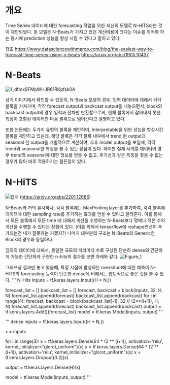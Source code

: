 # 개요
Time Series 데이터에 대한 forecasting 작업을 위한 최신의 모델로 N-HiTS라는 것이 제안되었다.
본 모델은 N-Beats가 가지고 있던 계산비용이 크다는 이슈를 최적화 하는 동시에 prediction 성능을 향상 시킬 수 있다고 말하고 있다.

참조
https://www.datasciencewithmarco.com/blog/the-easiest-way-to-forecast-time-series-using-n-beats
https://arxiv.org/abs/1905.10437

# N-Beats
![1_dfmx9FMpWHJR61RKpfsk0A](https://user-images.githubusercontent.com/37214630/205844137-4ac91e7a-1629-4af4-bdba-e370daf562fc.png)

상기 이미지에서 확인할 수 있듯이, N-Beats 모델의 경우, 입력 데이터에 대해서 각각 블록을 거쳐가며, 각각 forecast output과 backcast output을 내놓으면서,
block의 backcast output의 경우 입력과 잔차만 반환함으로써, 현재 블록에서 잡아내지 못한 특징이 포함된 데이터만 다음 블록으로 넘어간다고 설명하고 있다.

또한 논문에는 두가지 유형의 블록을 제안하며, Interpretable을 위한 성능을 향상시킨 블록을 제안하고 있는데, 해당 블록은
각각 블록 내부에서 trend 한 output과 seasonal 한 output을 개별적으로 계산하여, 추후 model output을 보일때, 각각 trend와 seasonal한 특징을 볼 수 있는 장점이 있다.
하지만 실제 시계열 데이터의 경우 trend와 seasonal에 대한 정보를 얻을 수 없고, 주기성과 같은 특징을 찾을 수 없는 경우가 많아 바로 적용하기는 힘든점이 있다.

# N-HiTS
![캡처](https://user-images.githubusercontent.com/37214630/205845042-58796ceb-a526-4d85-b30f-e259ddf7f9c2.PNG)
(https://arxiv.org/abs/2201.12886)

N-Beats와 거의 유사하나, 각각 블록에는 MaxPooling layer를 추가하여, 각각 블록에 데이터에 대한 sampling rate를 추가하는 효과를 얻을 수 있다고 알려준다.
이를 통해서 모든 블록에서 모든 time 에 대해서 계산을 수행하는 N-Beats보다 몇배나 적은 수의 계산을 수행할 수 있다는 장점이 있다. (이를 위해서 tensorflow에 reshape연산이 추가되는건 내가 잘못하는 거겠지?)
나머지 대부분의 구조는 N-Beats의 Generic한 Block의 경우와 동일하다.

임의의 데이터에 대해서, 동일한 규모의 파라미터 수로 구성된 단순하 dense와 간단하게 가능한 간단하게 구현한 n-hits의 결과를 보면 아래와 같다.
![Figure_1](https://user-images.githubusercontent.com/37214630/205846841-1227e2d0-ecd1-4a18-9cc5-a9b8cce4f1ff.png)

그래프상 결과만 놓고 봤을때, 특정 시점에 발생하는 overshoot에 대한 예측이 N-HiTS의 forecasting 능력이 단순한 dense에 비해서는 압도적으로 좋은 것을 볼 수 있다.
'''
N-Hits
inputs = tf.keras.layers.Input((H * N,))

forecast_list = []
backcast_list = []
forecast, backcast = block(inputs, 32, H, N)
forecast_list.append(forecast)
backcast_list.append(backcast)
for i in range(4):
    forecast, backcast = block(backcast_list[-1], 32 // (2**(i+1)), H, N)
    forecast_list.append(forecast)
    backcast_list.append(backcast)
output = tf.keras.layers.Add()(forecast_list)
model = tf.keras.Model(inputs, output)
'''

'''
dense
inputs = tf.keras.layers.Input((H * N,))

x = inputs

for i in range(3):
    x = tf.keras.layers.Dense(64 * (2 ** (i+1)), activation='relu', kernel_initializer="glorot_uniform")(x)
    x = tf.keras.layers.Dense(64 * (2 ** (i+1)), activation='relu', kernel_initializer="glorot_uniform")(x)
    x = tf.keras.layers.Dropout(0.2)(x)

output = tf.keras.layers.Dense(H)(x)

model = tf.keras.Model(inputs, output)
'''
